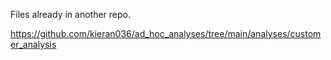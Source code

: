 Files already in another repo.

https://github.com/kieran036/ad_hoc_analyses/tree/main/analyses/customer_analysis
